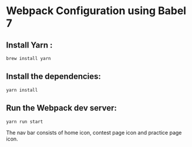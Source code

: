 # Webpack Configuration using Babel 7

## Install Yarn : 
	brew install yarn

## Install the dependencies:
	yarn install

## Run the Webpack dev server: 
	yarn run start

The nav bar consists of home icon, contest page icon and practice page icon.
